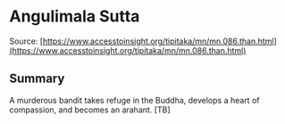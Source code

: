 # Angulimala Sutta



Source: [https://www.accesstoinsight.org/tipitaka/mn/mn.086.than.html](https://www.accesstoinsight.org/tipitaka/mn/mn.086.than.html)



## Summary

A murderous bandit takes refuge in the Buddha, develops a heart of compassion, and becomes an arahant. [TB]